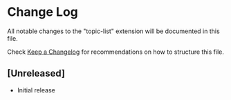 # Change Log
All notable changes to the "topic-list" extension will be documented in this file.

Check [Keep a Changelog](http://keepachangelog.com/) for recommendations on how to structure this file.

## [Unreleased]
- Initial release